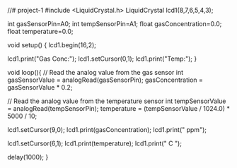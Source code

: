 //# project-1
#include <LiquidCrystal.h>
LiquidCrystal lcd1(8,7,6,5,4,3); 

int gasSensorPin=A0; 
int tempSensorPin=A1;
float gasConcentration=0.0; 
float temperature=0.0; 

void setup() {
  lcd1.begin(16,2); 

  lcd1.print("Gas Conc:");
  lcd1.setCursor(0,1);
  lcd1.print("Temp:");
}

void loop(){
  // Read the analog value from the gas sensor
  int gasSensorValue = analogRead(gasSensorPin);
  gasConcentration = gasSensorValue * 0.2;
  
  // Read the analog value from the temperature sensor
  int tempSensorValue = analogRead(tempSensorPin);
  temperature = (tempSensorValue / 1024.0) * 5000 / 10;
  
  lcd1.setCursor(9,0); 
  lcd1.print(gasConcentration);
  lcd1.print(" ppm"); 
  
  lcd1.setCursor(6,1);
  lcd1.print(temperature);
  lcd1.print(" C  "); 

  delay(1000); 
}
